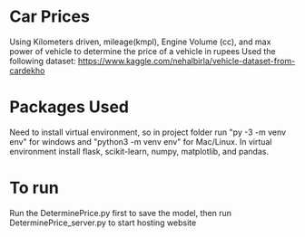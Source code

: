 # Car Prices
Using Kilometers driven, mileage(kmpl), Engine Volume (cc), and max power of vehicle to determine the price of a vehicle in rupees
Used the following dataset: https://www.kaggle.com/nehalbirla/vehicle-dataset-from-cardekho

# Packages Used
Need to install virtual environment, so in project folder run "py -3 -m venv env" for windows and "python3 -m venv env" for Mac/Linux. In virtual environment install flask, scikit-learn, numpy, matplotlib, and pandas. 

# To run
Run the DeterminePrice.py first to save the model, then run DeterminePrice_server.py to start hosting website 
